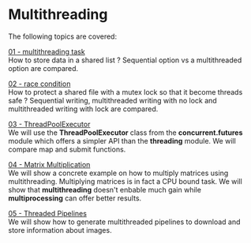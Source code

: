 # Multithreading

The following topics are covered:

[01 - multithreading task](https://github.com/NicoMrs/Parallel-Computing/tree/main/multithreading/01%20-%20multithreaded%20task)<br>
How to store data in a shared list ? Sequential option vs a multithreaded option are compared.

[02 - race condition](https://github.com/NicoMrs/Parallel-Computing/tree/main/multithreading/02%20-%20race%20condition)<br>
How to protect a shared file with a mutex lock so that it become threads safe ?
Sequential writing, multithreaded writing with no lock and multithreaded writing with lock are compared.

[03 - ThreadPoolExecutor](https://github.com/NicoMrs/Parallel-Computing/tree/main/multithreading/03%20-%20ThreadPoolExecutor)<br>
We will use the **ThreadPoolExecutor** class from the **concurrent.futures** module which offers a simpler API than the **threading** module.
We will compare map and submit functions.

[04 - Matrix Multiplication](https://github.com/NicoMrs/Parallel-Computing/tree/main/multithreading/04%20-%20MatriceMultiplication)<br>
We will show a concrete example on how to multiply matrices using multithreading. Multiplying matrices is in fact a CPU bound task. We 
will show that **multithreading** doesn't enbable much gain while **multiprocessing** can offer better results.

[05 - Threaded Pipelines](https://github.com/NicoMrs/Parallel-Computing/tree/main/multithreading/05%20-%20Threaded%20Pipeline)<br>
We will show how to generate multithreaded pipelines to download and store information about images.

